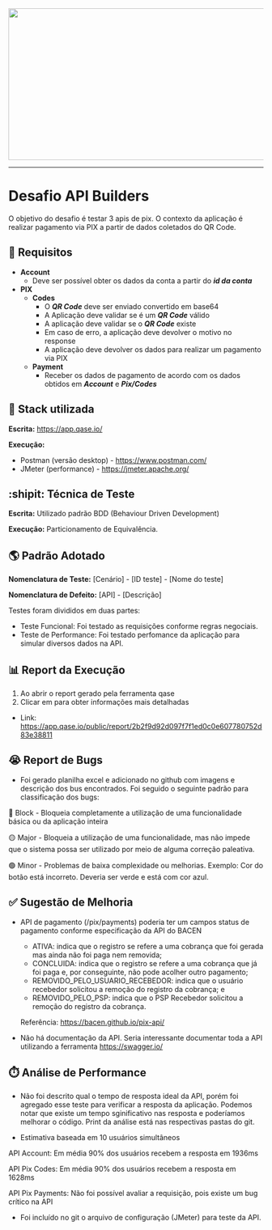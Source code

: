 <div align="center">
  <img src="https://media.giphy.com/media/dWesBcTLavkZuG35MI/giphy.gif" width="600" height="300"/>
</div>

---

# Desafio API Builders

O objetivo do desafio é testar 3 apis de pix. O contexto da aplicação é realizar pagamento via PIX a partir de dados coletados do QR Code.

## :pushpin: Requisitos

- **Account**
    - Deve ser possível obter os dados da conta a partir do ***id da conta***
- **PIX**
    - **Codes**
        - O ***QR Code*** deve ser enviado convertido em base64
        - A Aplicação deve validar se é um ***QR Code*** válido
        - A aplicação deve validar se o ***QR Code*** existe
        - Em caso de erro, a aplicação deve devolver o motivo no response
        - A aplicação deve devolver os dados para realizar um pagamento via PIX
    - **Payment**
        - Receber os dados de pagamento de acordo com os dados obtidos em ***Account*** e ***Pix/Codes***


## :wrench: Stack utilizada

**Escrita:** https://app.qase.io/

**Execução:** 
  - Postman (versão desktop) - https://www.postman.com/
  - JMeter (performance) - https://jmeter.apache.org/


## :shipit:  Técnica de Teste

**Escrita:** Utilizado padrão BDD (Behaviour Driven Development)

**Execução:** Particionamento de Equivalência.

## :earth_americas: Padrão Adotado

**Nomenclatura de Teste:** [Cenário] - [ID teste] - [Nome do teste]

**Nomenclatura de Defeito:** [API] - [Descrição]

Testes foram divididos em duas partes:

- Teste Funcional: Foi testado as requisições conforme regras negociais.
- Teste de Performance: Foi testado perfomance da aplicação para simular diversos dados na API.


## :bar_chart: Report da Execução

1. Ao abrir o report gerado pela ferramenta qase 
2. Clicar em <Result> para obter informações mais detalhadas

- Link: https://app.qase.io/public/report/2b2f9d92d097f7f1ed0c0e607780752d83e38811

## :sob: Report de Bugs

- Foi gerado planilha excel e adicionado no github com imagens e descrição dos bus encontrados. Foi seguido o seguinte padrão para classificação dos bugs:

:red_circle: Block - Bloqueia completamente a utilização de uma funcionalidade básica ou da aplicação inteira

:yellow_circle: Major - Bloqueia a utilização de uma funcionalidade, mas não impede que o sistema possa ser utilizado por meio de alguma correção paleativa.

:green_circle: Minor - Problemas de baixa complexidade ou melhorias. Exemplo: Cor do botão está incorreto. Deveria ser verde e está com cor azul.

## :white_check_mark: Sugestão de Melhoria

- API de pagamento (/pix/payments) poderia ter um campos status de pagamento conforme especificação da API do BACEN
  - ATIVA: indica que o registro se refere a uma cobrança que foi gerada mas ainda não foi paga nem removida;
  - CONCLUIDA: indica que o registro se refere a uma cobrança que já foi paga e, por conseguinte, não pode acolher outro pagamento;
  - REMOVIDO_PELO_USUARIO_RECEBEDOR: indica que o usuário recebedor solicitou a remoção do registro da cobrança; e
  - REMOVIDO_PELO_PSP: indica que o PSP Recebedor solicitou a remoção do registro da cobrança.
  
  Referência: https://bacen.github.io/pix-api/
  
 - Não há documentação da API. Seria interessante documentar toda a API utilizando a ferramenta https://swagger.io/
  
## :stopwatch: Análise de Performance  
  
 - Não foi descrito qual o tempo de resposta ideal da API, porém foi agregado esse teste para verificar a resposta da aplicação. Podemos notar que existe um tempo sginificativo nas resposta e poderíamos melhorar o código. Print da análise está nas respectivas pastas do git.
  
  
 - Estimativa baseada em 10 usuários simultâneos
  
  API Account: Em média 90% dos usuários recebem a resposta em 1936ms
  
  API Pix Codes: Em média 90% dos usuários recebem a resposta em 1628ms
  
  API Pix Payments: Não foi possível avaliar a requisição, pois existe um bug crítico na API
  
 - Foi incluído no git o arquivo de configuração (JMeter) para teste da API.

